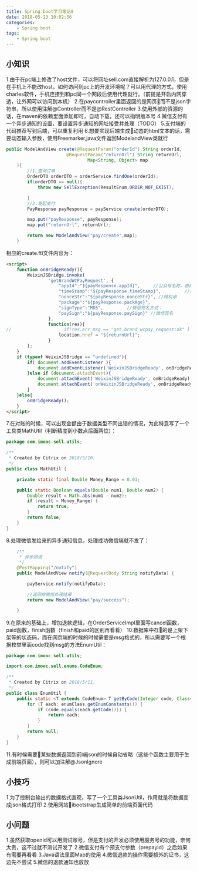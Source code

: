 ```yaml
---
title: Spring boot学习笔记8
date: 2018-05-13 10:02:56
categories: 
    - Spring boot
tags:
    - Spring boot
---
```



## 小知识
1.由于在pc端上修改了host文件，可以将网址sell.com直接解析为127.0.0.1，但是在手机上不能改host，如何访问到pc上的开发环境呢？可以用代理的方式，使用charles软件，手机连接到和pc同一个网段后使用代理就行。（前提是开启内网穿透，让外网可以访问到本机）
2.在paycontroller里面返回的是网页而不是json字符串，所以使用注解@Controller而不是@RestController
3.使用外部的资源的话，在maven的依赖里面添加即可，自动下载，还可以指明版本号
4.微信支付有一个异步通知的设置，要设置异步通知的网址接受并处理（TODO）
5.支付端的代码推荐写到后端，可以重复利用
6.想要实现后端生成动态的html文本的话，需要动态输入参数，使用Freemarker,java文件返回ModelandView类就行
```java
public ModelAndView create(@RequestParam("orderId") String orderId,
                       @RequestParam("returnUrl") String returnUrl,
                               Map<String, Object> map
    ){
        //1.查询订单
        OrderDTO orderDTO = orderService.findOne(orderId);
        if(orderDTO == null){
            throw new SellException(ResultEnum.ORDER_NOT_EXIST);

        }
        //2.发起支付
        PayResponse payResponse = payService.create(orderDTO);

        map.put("payResponse", payResponse);
        map.put("returnUrl", returnUrl);

        return new ModelAndView("pay/create",map);
    }
```
相应的create.ftl文件内容为：
```html
<script>
    function onBridgeReady(){
        WeixinJSBridge.invoke(
                'getBrandWCPayRequest', {
                    "appId":"${payResponse.appId}",     //公众号名称，由商户传入
                    "timeStamp":"${payResponse.timeStamp}",         //时间戳，自1970年以来的秒数
                    "nonceStr":"${payResponse.nonceStr}", //随机串
                    "package":"${payResponse.packAge}",
                    "signType":"MD5",         //微信签名方式：
                    "paySign":"${payResponse.paySign}" //微信签名
                },
                function(res){
//                    if(res.err_msg == "get_brand_wcpay_request:ok" ) {}     // 使用以上方式判断前端返回,微信团队郑重提示：res.err_msg将在用户支付成功后返回    ok，但并不保证它绝对可靠。
                    location.href = "${returnUrl}";
                }
        );
    }
    if (typeof WeixinJSBridge == "undefined"){
        if( document.addEventListener ){
            document.addEventListener('WeixinJSBridgeReady', onBridgeReady, false);
        }else if (document.attachEvent){
            document.attachEvent('WeixinJSBridgeReady', onBridgeReady);
            document.attachEvent('onWeixinJSBridgeReady', onBridgeReady);
        }
    }else{
        onBridgeReady();
    }
</script>
```
7.在对账的时候，可以出现金额由于数据类型不同出错的情况，为此特意写了一个工具类MathUtil（判断精度到小数点后面两位）：
```java
package com.imooc.sell.utils;

/**
 * Created by Citrix on 2018/5/10.
 */
public class MathUtil {

    private static final Double Money_Range = 0.01;

    public static Boolean equals(Double num1, Double num2) {
        Double result = Math.abs(num1 - num2);
        if (result < Money_Range) {
            return true;
        }
        return false;
    }
}
```
8.处理微信发给来的异步通知信息，处理成功微信端就不发了：
```java
    /**
     * 异步回调
     */
    @PostMapping("/notify")
    public ModelAndView notify(@RequestBody String notifyData) {

        payService.notify(notifyData);

        //返回给微信处理结果
        return new ModelAndView("pay/success");

    }
```
9.在原来的基础上，增加退款逻辑，在OrderServiceImpl里面写cancel函数，paid函数，finish函数（finish和paid的区别再看看）
10.数据库中存的是上架下架等的状态码，而在网页端的时候的时候需要是msg格式的，所以需要写一个根据枚举里面code找到msg的方法EnumUtil：
```java
package com.imooc.sell.utils;

import com.imooc.sell.enums.CodeEnum;

/**
 * Created by Citrix on 2018/5/11.
 */
public class EnumUtil {
    public static <T extends CodeEnum> T getByCode(Integer code, Class<T> enumClass) {
        for (T each: enumClass.getEnumConstants()) {
            if (code.equals(each.getCode())) {
                return each;
            }
        }
        return null;
    }
}
```
11.有时候需要某些数据返回到前端json的时候自动省略（这些个函数主要用于生成前端页面），则可以加注解@JsonIgnore
## 小技巧
1.为了控制台输出的数据格式直观，写了一个工具类JsonUtil，作用就是将数据变成json格式打印
2.使用网站ibootstrap生成简单的前端页面代码

## 小问题
1.虽然获取openid可以用测试账号，但是支付的开发必须使用服务号的功能，奈何太贵，这不过就不测试开发了
2.微信支付有个预支付参数（prepayid）之后如果有需要再看看
3.Java语法里面Map的使用
4.微信退款的操作需要额外的证书，这边先不尝试
5.微信的退款通知也放放
